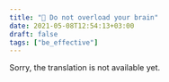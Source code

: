 ```yaml
---
title: "🤯 Do not overload your brain"
date: 2021-05-08T12:54:13+03:00
draft: false
tags: ["be_effective"]
---
```


​​Sorry, the translation is not available yet.
